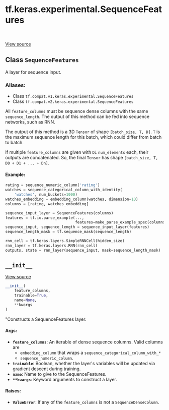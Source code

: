 <div itemscope itemtype="http://developers.google.com/ReferenceObject">
<meta itemprop="name" content="tf.keras.experimental.SequenceFeatures" />
<meta itemprop="path" content="Stable" />
<meta itemprop="property" content="__init__"/>
</div>

# tf.keras.experimental.SequenceFeatures

<!-- Insert buttons -->

<table class="tfo-notebook-buttons tfo-api" align="left">
</table>

<a target="_blank" href="/code/stable/tensorflow/python/feature_column/sequence_feature_column.py">View source</a>



## Class `SequenceFeatures`

<!-- Start diff -->
A layer for sequence input.



### Aliases:

* Class `tf.compat.v1.keras.experimental.SequenceFeatures`
* Class `tf.compat.v2.keras.experimental.SequenceFeatures`


<!-- Placeholder for "Used in" -->

All `feature_columns` must be sequence dense columns with the same
`sequence_length`. The output of this method can be fed into sequence
networks, such as RNN.

The output of this method is a 3D `Tensor` of shape `[batch_size, T, D]`.
`T` is the maximum sequence length for this batch, which could differ from
batch to batch.

If multiple `feature_columns` are given with `Di` `num_elements` each, their
outputs are concatenated. So, the final `Tensor` has shape
`[batch_size, T, D0 + D1 + ... + Dn]`.

#### Example:



```python
rating = sequence_numeric_column('rating')
watches = sequence_categorical_column_with_identity(
    'watches', num_buckets=1000)
watches_embedding = embedding_column(watches, dimension=10)
columns = [rating, watches_embedding]

sequence_input_layer = SequenceFeatures(columns)
features = tf.io.parse_example(...,
                               features=make_parse_example_spec(columns))
sequence_input, sequence_length = sequence_input_layer(features)
sequence_length_mask = tf.sequence_mask(sequence_length)

rnn_cell = tf.keras.layers.SimpleRNNCell(hidden_size)
rnn_layer = tf.keras.layers.RNN(rnn_cell)
outputs, state = rnn_layer(sequence_input, mask=sequence_length_mask)
```

<h2 id="__init__"><code>__init__</code></h2>

<a target="_blank" href="/code/stable/tensorflow/python/feature_column/sequence_feature_column.py">View source</a>

``` python
__init__(
    feature_columns,
    trainable=True,
    name=None,
    **kwargs
)
```

"Constructs a SequenceFeatures layer.


#### Args:


* <b>`feature_columns`</b>: An iterable of dense sequence columns. Valid columns are
  - `embedding_column` that wraps a `sequence_categorical_column_with_*`
  - `sequence_numeric_column`.
* <b>`trainable`</b>: Boolean, whether the layer's variables will be updated via
  gradient descent during training.
* <b>`name`</b>: Name to give to the SequenceFeatures.
* <b>`**kwargs`</b>: Keyword arguments to construct a layer.


#### Raises:


* <b>`ValueError`</b>: If any of the `feature_columns` is not a
  `SequenceDenseColumn`.



